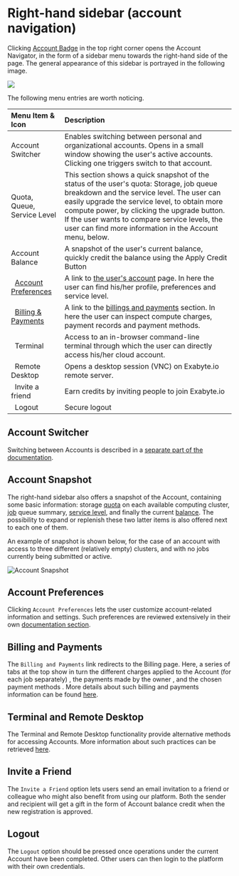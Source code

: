 # Right-hand sidebar (account navigation)

Clicking [Account Badge](../accounts/ui/account-badge.md) in the top right corner opens the Account Navigator, in the form of a sidebar menu towards the right-hand side of the page. The general appearance of this sidebar is portrayed in the following image.

<img src="/images/ui/ui-right-sidebar.png"/>

The following menu entries are worth noticing.

| Menu Item & Icon                                                            | Description
|:-----------------------------------------------------------------------   |:-------------
| Account Switcher                                                        | Enables switching between personal and organizational accounts. Opens in a small window showing the user's active accounts. Clicking one triggers switch to that account.
| Quota, Queue, Service Level                                             | This section shows a quick snapshot of the status of the user's quota: Storage, job queue breakdown and the service level. The user can easily upgrade the service level, to obtain more compute power, by clicking the upgrade button. If the user wants to compare service levels, the user can find more information in the Account menu, below.
| Account Balance                                                         | A snapshot of the user's current balance, quickly credit the balance using the Apply Credit Button
| <i class="zmdi zmdi-settings"></i> &nbsp; [Account Preferences](../accounts/ui/preferences-overview.md)                           | A link to [the user's account](../accounts/ui/profile-page.md) page. In here the user can find his/her profile, preferences and service level.
| <i class="zmdi zmdi-card"></i> &nbsp; [Billing & Payments](../accounts/payments-charges.md)               | A link to the [billings and payments](../accounts/payments-charges.md) section. In here the user can inspect compute charges, payment records and payment methods.
| <i class="fa fa-terminal"></i> &nbsp; Terminal                                                                | Access to an in-browser command-line terminal through which the user can directly access his/her cloud account.
| <i class="fa fa-desktop"></i> &nbsp; Remote Desktop                                                          | Opens a desktop session (VNC) on Exabyte.io remote server.
| <i class="zmdi zmdi-accounts-add"></i> &nbsp; Invite a friend                                                         | Earn credits by inviting people to join Exabyte.io
| <i class="zmdi zmdi-power"></i> &nbsp; Logout                                                                  | Secure logout


## Account Switcher

Switching between Accounts is described in a [separate part of the documentation](../accounts/ui/switcher.md).

## Account Snapshot

The right-hand sidebar also offers a snapshot of the Account, containing some basic information: storage [quota](../accounts/quota.md) on each available computing cluster, [job](../jobs/overview.md) queue summary, [service level](../accounts/service-levels.md), and finally the current [balance](../accounts/balance.md). The possibility to expand or replenish these two latter items is also offered next to each one of them.

An example of snapshot is shown below, for the case of an account with access to three different (relatively empty) clusters, and with no jobs currently being submitted or active. 

![Account Snapshot](../images/ui/account-snapshot.png "Account Snapshot")

## Account Preferences

Clicking `Account Preferences` <i class="zmdi zmdi-settings"></i> lets the user customize  account-related information and settings. Such  preferences are reviewed extensively in their own [documentation section](../accounts/ui/preferences-overview.md).

## Billing and Payments

The `Billing and Payments` link <i class="zmdi zmdi-card zmdi-hc-border"></i> redirects to the Billing page. Here, a series of tabs at the top show in turn the different charges applied to the Account (for each job separately) <i class="zmdi zmdi-file-text zmdi-hc-border"></i>, the payments made by the owner <i class="zmdi zmdi-file-plus zmdi-hc-border"></i>, and the chosen payment methods <i class="zmdi zmdi-card zmdi-hc-border"></i>. More details about such billing and payments information can be found [here](../accounts/accounting/overview.md).

## Terminal and Remote Desktop

The Terminal and Remote Desktop functionality provide alternative methods for accessing Accounts. More information about such practices can be retrieved [here](..//remote-connection/overview.md).

## Invite a Friend

The `Invite a Friend` option  <i class="zmdi zmdi-accounts-add zmdi-hc-border"></i> lets users send an email invitation to a friend or colleague who might also benefit from using our platform. Both the sender and recipient will get a gift in the form of Account balance credit when the new registration is approved.

## Logout

The `Logout` option <i class="zmdi zmdi-power zmdi-hc-border"></i> should be pressed once operations under the current Account have been completed. Other users can then login to the platform with their own credentials.
